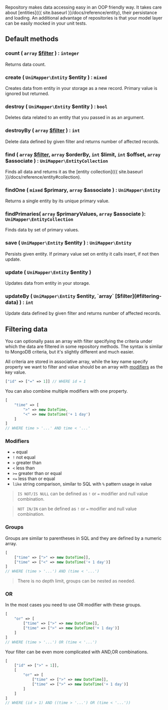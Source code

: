 Repository makes data accessing easy in an OOP friendly way. It takes care about [entities]({{ site.baseurl }}/docs/reference/entity), their persistance and loading. An additional advantage of repositories is that your model layer can be easily mocked in your unit tests.

## Default methods

### count ( `array` [$filter](#filtering-data) ) : `integer`
Returns data count.

### create ( `UniMapper\Entity` $entity ) : `mixed`
Creates data from entity in your storage as a new record. Primary value is ignored but returned.

### destroy ( `UniMapper\Entity` $entity ) : `bool`
Deletes data related to an entity that you passed in as an argument.

### destroyBy ( `array` [$filter](#filtering-data) ) : `int`
Delete data defined by given filter and returns number of affected records.

### find ( `array` [$filter](#filtering-data), `array` $orderBy, `int` $limit, `int` $offset, `array` $associate ) : `UniMapper\EntityCollection`
Finds all data and returns it as the [entity collection]({{ site.baseurl }}/docs/reference/entity#collection).

### findOne ( `mixed` $primary, `array` $associate ) : `UniMapper\Entity`
Returns a single entity by its unique primary value.

### findPrimaries( `array` $primaryValues, `array` $associate ): `UniMapper\EntityCollection`
Finds data by set of primary values.

### save ( `UniMapper\Entity` $entity ) : `UniMapper\Entity`
Persists given entity. If primary value set on entity it calls insert, if not then update.

### update ( `UniMapper\Entity` $entity )
Updates data from entity in your storage.

### updateBy ( `UniMapper\Entity` $entity, `array` [$filter](#filtering-data) ) : `int`
Update data defined by given filter and returns number of affected records.

## Filtering data
You can optionally pass an array with filter specifying the criteria under which the data are filtered in some repository methods. The syntax is similar to MongoDB criteria, but it's slightly different and much easier.

All criteria are stored in associative array, while the key name specify property we want to filter and value should be an array with [modifiers](#modifiers) as the key value.

```php
["id" => ["=" => 1]] // WHERE id = 1
```

You can also combine multiple modifiers with one property.

```php
[
	"time" => [
		">" => new DateTime,
		"<" => new DateTime('+ 1 day')
	]
]
// WHERE time > '...' AND time < '...'
```

### Modifiers

- `=` equal
- `!` not equal
- `>` greater than
- `<` less than
- `>=` greater than or equal 
- `<=` less than or equal
- `like` string comparison, similar to SQL with `%` pattern usage in value

> `IS NOT/IS NULL` can be defined as `!` or `=` modifier and null value combination.

> `NOT IN/IN` can be defined as `!` or `=` modifier and null value combination.

### Groups

Groups are similar to parentheses in SQL and they are defined by a numeric array.

```php
[
	["time" => [">" => new DateTime]],
	["time" => ["<" => new DateTime('+ 1 day')]
]
// WHERE (time > '...') AND (time < '...')
```

> There is no depth limit, groups can be nested as needed.

### OR

In the most cases you need to use OR modifier with these groups.

```php
[
	"or" => [
		["time" => [">" => new DateTime]],
		["time" => [">" => new DateTime('+ 1 day')]
	]
]
// WHERE (time > '...') OR (time < '...')
```

Your filter can be even more complicated with AND,OR combinations.

```php
[
	["id" => [">" = 1]],
	[
		"or" => [
			["time" => [">" => new DateTime]],
			["time" => [">" => new DateTime('+ 1 day')]
		]
	]
]
// WHERE (id > 1) AND ((time > '...') OR (time < '...'))
```
